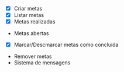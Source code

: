 - [x] Criar metas
- [x] Listar metas
- [x] Metas realizadas
- Metas abertas
- [x] Marcar/Descmarcar metas como concluída
- Remover metas
- Sistema de mensagens
